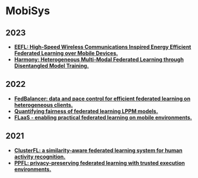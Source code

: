 # MobiSys

## 2023

- **[EEFL: High-Speed Wireless Communications Inspired Energy Efficient Federated Learning over Mobile Devices.]()**
- **[Harmony: Heterogeneous Multi-Modal Federated Learning through Disentangled Model Training.]()**

## 2022

- **[FedBalancer: data and pace control for efficient federated learning on heterogeneous clients.]()**
- **[Quantifying fairness of federated learning LPPM models.]()**
- **[FLaaS - enabling practical federated learning on mobile environments.]()**

## 2021

- **[ClusterFL: a similarity-aware federated learning system for human activity recognition.]()**
- **[PPFL: privacy-preserving federated learning with trusted execution environments.]()**